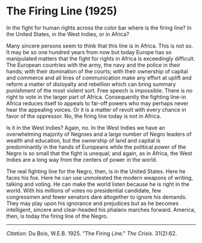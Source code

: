 <!--
title:   The Firing Line
author:  Du Bois, W.E.B.
journal: The Crisis
year:    1925
volume:  31
issue:   2
pages:   62
-->
# The Firing Line (1925)

In the fight for human rights across the color bar where is the firing line? In the United States, in the West Indies, or in Africa?

Many sincere persons seem to think that this line is in Africa. This is not so. It may be so one hundred years from now but today Europe has so manipulated matters that the fight for rights in Africa is exceedingly difficult. The European countries with the army, the navy and the police in their hands; with their domination of the courts; with their ownership of capital and commerce and all lines of communication make any effort at uplift and reform a matter of disloyalty and rebellion which can bring summary punishment of the most violent sort. Free speech is impossible. There is no right to vote in the larger part of Africa. Consequently the fighting line-in Africa reduces itself to appeals to far-off powers who may perhaps never hear the appealing voices. Or it is a matter of revolt with every chance in favor of the oppressor. No, the firing line today is not in Africa.

Is it in the West Indies? Again, no. In the West Indies we have an overwhelming majority of Negroes and a large number of Negro leaders of wealth and education, but the ownership of land and capital is predominantly in the hands of Europeans while the political power of the Negro is so small that the fight is unequal; and again, as in Africa, the West Indies are a long way from the centers of power in the world.

The real fighting line for the Negro, then, is in the United States. Here he faces his foe. Here he can use unmolested the modern weapons of writing, talking and voting. He can make the world listen because he is right in the world. With his millions of votes no presidential candidate, few congressmen and fewer senators dare altogether to ignore his demands. They may play upon his ignorance and prejudices but as he becomes intelligent, sincere and clear-headed his phalanx marches forward. America, then, is today the firing line of the Negro.

________________
*Citation:* Du Bois, W.E.B. 1925. "The Firing Line." *The Crisis*. 31(2):62.